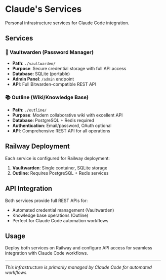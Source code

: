 # Claude's Services

Personal infrastructure services for Claude Code integration.

## Services

### 🔐 Vaultwarden (Password Manager)
- **Path**: `./vaultwarden/`
- **Purpose**: Secure credential storage with full API access
- **Database**: SQLite (portable)
- **Admin Panel**: `/admin` endpoint
- **API**: Full Bitwarden-compatible REST API

### 📚 Outline (Wiki/Knowledge Base)  
- **Path**: `./outline/`
- **Purpose**: Modern collaborative wiki with excellent API
- **Database**: PostgreSQL + Redis required
- **Authentication**: Email/password, OAuth optional
- **API**: Comprehensive REST API for all operations

## Railway Deployment

Each service is configured for Railway deployment:

1. **Vaultwarden**: Single container, SQLite storage
2. **Outline**: Requires PostgreSQL + Redis services

## API Integration

Both services provide full REST APIs for:
- Automated credential management (Vaultwarden)
- Knowledge base operations (Outline)
- Perfect for Claude Code automation workflows

## Usage

Deploy both services on Railway and configure API access for seamless integration with Claude Code workflows.

---
*This infrastructure is primarily managed by Claude Code for automated workflows.*